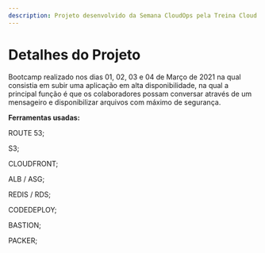 ```yaml
---
description: Projeto desenvolvido da Semana CloudOps pela Treina Cloud.
---
```


# Detalhes do Projeto

Bootcamp realizado nos dias 01, 02, 03 e 04 de Março de 2021 na qual consistia em subir uma aplicação em alta disponibilidade, na qual a principal função é que os colaboradores possam conversar através de um mensageiro e disponibilizar arquivos com máximo de segurança.

**Ferramentas usadas:**

ROUTE 53;

S3;

CLOUDFRONT;

ALB / ASG;

REDIS / RDS;

CODEDEPLOY;

BASTION;

PACKER;



